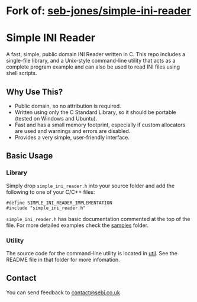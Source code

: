 Fork of: [seb-jones/simple-ini-reader](https://github.com/seb-jones/simple-ini-reader)
======================================================================================

# Simple INI Reader
A fast, simple, public domain INI Reader written in C. This repo includes a
single-file library, and a Unix-style command-line utility that acts as a 
complete program example and can also be used to read INI files using shell
scripts.

## Why Use This?
* Public domain, so no attribution is required.
* Written using only the C Standard Library, so it should be portable (tested on Windows and Ubuntu).
* Fast and has a small memory footprint, especially if custom allocators are used and warnings and errors are disabled.
* Provides a very simple, user-friendly interface.

## Basic Usage

### Library

Simply drop `simple_ini_reader.h` into your source folder and add the following to one of your C/C++ files:
```
#define SIMPLE_INI_READER_IMPLEMENTATION
#include "simple_ini_reader.h"
```
`simple_ini_reader.h` has basic documentation commented at the top of the file. For more detailed examples check the [samples](samples/) folder.

### Utility

The source code for the command-line utility is located in [util](util/). See the README file in that folder for more infomation.

## Contact
You can send feedback to [contact@sebj.co.uk](mailto:contact@sebj.co.uk)
